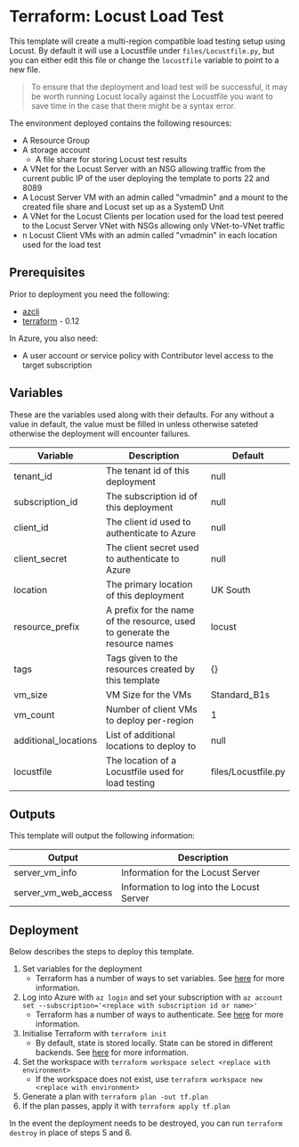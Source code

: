 # Terraform: Locust Load Test

This template will create a multi-region compatible load testing setup using Locust. By default it will use a Locustfile under `files/Locustfile.py`, but you can either edit this file or change the `locustfile` variable to point to a new file.

> To ensure that the deployment and load test will be successful, it may be worth running Locust locally against the Locustfile you want to save time in the case that there might be a syntax error.

The environment deployed contains the following resources:
* A Resource Group
* A storage account
    * A file share for storing Locust test results
* A VNet for the Locust Server with an NSG allowing traffic from the current public IP of the user deploying the template to ports 22 and 8089
* A Locust Server VM with an admin called "vmadmin" and a mount to the created file share and Locust set up as a SystemD Unit
* A VNet for the Locust Clients per location used for the load test peered to the Locust Server VNet with NSGs allowing only VNet-to-VNet traffic
* n Locust Client VMs with an admin called "vmadmin" in each location used for the load test

## Prerequisites

Prior to deployment you need the following:
* [azcli](https://docs.microsoft.com/en-us/cli/azure/install-azure-cli?view=azure-cli-latest)
* [terraform](https://www.terraform.io/) - 0.12

In Azure, you also need:
* A user account or service policy with Contributor level access to the target subscription

## Variables

These are the variables used along with their defaults. For any without a value in default, the value must be filled in unless otherwise sateted otherwise the deployment will encounter failures.

|Variable|Description|Default|
|-|-|-|
|tenant_id|The tenant id of this deployment|null|
|subscription_id|The subscription id of this deployment|null|
|client_id|The client id used to authenticate to Azure|null|
|client_secret|The client secret used to authenticate to Azure|null|
|location|The primary location of this deployment|UK South|
|resource_prefix|A prefix for the name of the resource, used to generate the resource names|locust|
|tags|Tags given to the resources created by this template|{}|
|vm_size|VM Size for the VMs|Standard_B1s|
|vm_count|Number of client VMs to deploy per-region|1|
|additional_locations|List of additional locations to deploy to|null|
|locustfile|The location of a Locustfile used for load testing|files/Locustfile.py|

## Outputs

This template will output the following information:

|Output|Description|
|-|-|
|server_vm_info|Information for the Locust Server|
|server_vm_web_access|Information to log into the Locust Server|

## Deployment

Below describes the steps to deploy this template.

1. Set variables for the deployment
    * Terraform has a number of ways to set variables. See [here](https://www.terraform.io/docs/configuration/variables.html#assigning-values-to-root-module-variables) for more information.
2. Log into Azure with `az login` and set your subscription with `az account set --subscription='<replace with subscription id or name>'`
    * Terraform has a number of ways to authenticate. See [here](https://www.terraform.io/docs/providers/azurerm/guides/azure_cli.html) for more information.
3. Initialise Terraform with `terraform init`
    * By default, state is stored locally. State can be stored in different backends. See [here](https://www.terraform.io/docs/backends/types/index.html) for more information.
4. Set the workspace with `terraform workspace select <replace with environment>`
    * If the workspace does not exist, use `terraform workspace new <replace with environment>`
5. Generate a plan with `terraform plan -out tf.plan`
6. If the plan passes, apply it with `terraform apply tf.plan`

In the event the deployment needs to be destroyed, you can run `terraform destroy` in place of steps 5 and 6.
